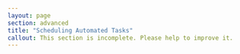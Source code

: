 ```yaml
---
layout: page
section: advanced
title: "Scheduling Automated Tasks"
callout: This section is incomplete. Please help to improve it.
---
```

